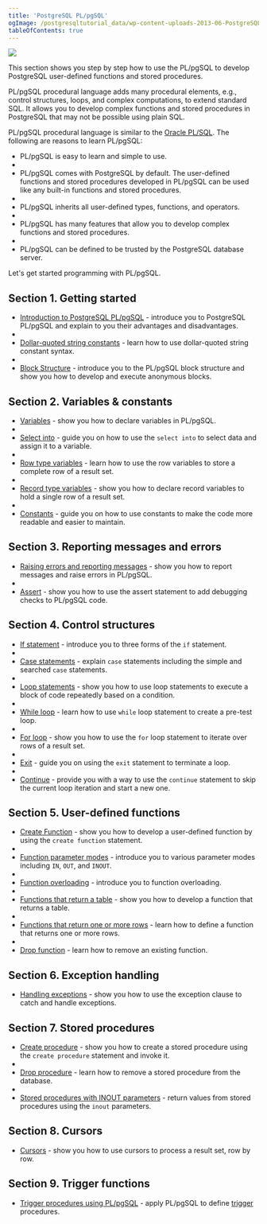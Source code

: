 ```yaml
---
title: 'PostgreSQL PL/pgSQL'
ogImage: /postgresqltutorial_data/wp-content-uploads-2013-06-PostgreSQL-Stored-Procedure.png
tableOfContents: true
---
```



![](/postgresqltutorial_data/wp-content-uploads-2013-06-PostgreSQL-Stored-Procedure.png)





This section shows you step by step how to use the PL/pgSQL to develop PostgreSQL user-defined functions and stored procedures.





PL/pgSQL procedural language adds many procedural elements, e.g., control structures, loops, and complex computations, to extend standard SQL. It allows you to develop complex functions and stored procedures in PostgreSQL that may not be possible using plain SQL.





PL/pgSQL procedural language is similar to the [Oracle PL/SQL](https://www.oracletutorial.com/plsql-tutorial/). The following are reasons to learn PL/pgSQL:





- PL/pgSQL is easy to learn and simple to use.
-
- PL/pgSQL comes with PostgreSQL by default. The user-defined functions and stored procedures developed in PL/pgSQL can be used like any built-in functions and stored procedures.
-
- PL/pgSQL inherits all user-defined types, functions, and operators.
-
- PL/pgSQL has many features that allow you to develop complex functions and stored procedures.
-
- PL/pgSQL can be defined to be trusted by the PostgreSQL database server.





Let's get started programming with PL/pgSQL.







## Section 1. Getting started





- [Introduction to PostgreSQL PL/pgSQL](https://www.postgresqltutorial.com/postgresql-plpgsql/introduction-to-postgresql-stored-procedures/) - introduce you to PostgreSQL PL/pgSQL and explain to you their advantages and disadvantages.
-
- [Dollar-quoted string constants](https://www.postgresqltutorial.com/postgresql-plpgsql/dollar-quoted-string-constants/) - learn how to use dollar-quoted string constant syntax.
-
- [Block Structure](https://www.postgresqltutorial.com/postgresql-plpgsql/plpgsql-block-structure/) - introduce you to the PL/pgSQL block structure and show you how to develop and execute anonymous blocks.









## Section 2. Variables & constants





- [Variables](https://www.postgresqltutorial.com/postgresql-plpgsql/plpgsql-variables/) - show you how to declare variables in PL/pgSQL.
-
- [Select into](https://www.postgresqltutorial.com/postgresql-plpgsql/pl-pgsql-select-into/) - guide you on how to use the `select into` to select data and assign it to a variable.
-
- [Row type variables](https://www.postgresqltutorial.com/postgresql-plpgsql/pl-pgsql-row-types/) - learn how to use the row variables to store a complete row of a result set.
-
- [Record type variables](https://www.postgresqltutorial.com/postgresql-plpgsql/plpgsql-record-types/) - show you how to declare record variables to hold a single row of a result set.
-
- [Constants](https://www.postgresqltutorial.com/postgresql-plpgsql/plpgsql-constants/) - guide you on how to use constants to make the code more readable and easier to maintain.









## Section 3. Reporting messages and errors





- [Raising errors and reporting messages](https://www.postgresqltutorial.com/postgresql-plpgsql/plpgsql-errors-messages/) - show you how to report messages and raise errors in PL/pgSQL.
-
- [Assert](https://www.postgresqltutorial.com/postgresql-plpgsql/pl-pgsql-assert/) - show you how to use the assert statement to add debugging checks to PL/pgSQL code.









## Section 4. Control structures





- [If statement](https://www.postgresqltutorial.com/postgresql-plpgsql/plpgsql-if-else-statements/) - introduce you to three forms of the `if` statement.
-
- [Case statements](https://www.postgresqltutorial.com/postgresql-plpgsql/plpgsql-case-statement/) - explain `case` statements including the simple and searched `case` statements.
-
- [Loop statements](https://www.postgresqltutorial.com/postgresql-plpgsql/plpgsql-loop-statements/) - show you how to use loop statements to execute a block of code repeatedly based on a condition.
-
- [While loop](https://www.postgresqltutorial.com/postgresql-plpgsql/pl-pgsql-while-loop/) - learn how to use `while` loop statement to create a pre-test loop.
-
- [For loop](https://www.postgresqltutorial.com/postgresql-plpgsql/plpgsql-for-loop/) - show you how to use the `for` loop statement to iterate over rows of a result set.
-
- [Exit](https://www.postgresqltutorial.com/postgresql-plpgsql/plpgsql-exit/) - guide you on using the `exit` statement to terminate a loop.
-
- [Continue](https://www.postgresqltutorial.com/postgresql-plpgsql/pl-pgsql-continue/) - provide you with a way to use the `continue` statement to skip the current loop iteration and start a new one.









## Section 5. User-defined functions





- [Create Function](https://www.postgresqltutorial.com/postgresql-plpgsql/postgresql-create-function/) - show you how to develop a user-defined function by using the `create function` statement.
-
- [Function parameter modes](https://www.postgresqltutorial.com/postgresql-plpgsql/plpgsql-function-parameters/) - introduce you to various parameter modes including `IN`, `OUT`, and `INOUT`.
-
- [Function overloading](https://www.postgresqltutorial.com/postgresql-plpgsql/plpgsql-function-overloading/) - introduce you to function overloading.
-
- [Functions that return a table](https://www.postgresqltutorial.com/postgresql-plpgsql/plpgsql-function-returns-a-table/) - show you how to develop a function that returns a table.
-
- [Functions that return one or more rows](https://www.postgresqltutorial.com/postgresql-plpgsql/plpgsql-returns-setof/) - learn how to define a function that returns one or more rows.
-
- [Drop function](https://www.postgresqltutorial.com/postgresql-plpgsql/postgresql-drop-function/) - learn how to remove an existing function.









## Section 6. Exception handling





- [Handling exceptions](https://www.postgresqltutorial.com/postgresql-plpgsql/postgresql-exception/) - show you how to use the exception clause to catch and handle exceptions.









## Section 7. Stored procedures





- [Create procedure](https://www.postgresqltutorial.com/postgresql-plpgsql/postgresql-create-procedure/) - show you how to create a stored procedure using the `create procedure` statement and invoke it.
-
- [Drop procedure](https://www.postgresqltutorial.com/postgresql-plpgsql/postgresql-drop-procedure/) - learn how to remove a stored procedure from the database.
-
- [Stored procedures with INOUT parameters](https://www.postgresqltutorial.com/postgresql-plpgsql/postgresql-stored-procedure-with-inout-parameters/) - return values from stored procedures using the `inout` parameters.









## Section 8. Cursors





- [Cursors](https://www.postgresqltutorial.com/postgresql-plpgsql/plpgsql-cursor/) - show you how to use cursors to process a result set, row by row.









## Section 9. Trigger functions





- [Trigger procedures using PL/pgSQL](https://www.postgresqltutorial.com/postgresql-triggers/) - apply PL/pgSQL to define [trigger](https://www.postgresqltutorial.com/postgresql-triggers/) procedures.




